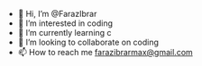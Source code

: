 - 👋 Hi, I’m @FarazIbrar
- 👀 I’m interested in coding
- 🌱 I’m currently learning c 
- 💞️ I’m looking to collaborate on coding
- 📫 How to reach me farazibrarmax@gmail.com

<!---
FarazIbrar/FarazIbrar is a ✨ special ✨ repository because its `README.md` (this file) appears on your GitHub profile.
You can click the Preview link to take a look at your changes.
--->
